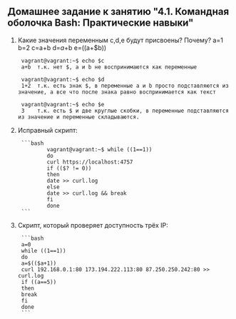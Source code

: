 ## Домашнее задание к занятию "4.1. Командная оболочка Bash: Практические навыки"

1. Какие значения переменным c,d,e будут присвоены? Почему?
        a=1
        b=2
        c=a+b
        d=$a+$b
        e=$(($a+$b))

        vagrant@vagrant:~$ echo $c
        a+b  т.к. нет $, a и b не воспринимаются как переменные
        
        vagrant@vagrant:~$ echo $d
        1+2  т.к. есть знак $, в переменные a и b просто подставляются из значение, а все что после знака равно воспринимается как текст
        
        vagrant@vagrant:~$ echo $e
        3    т.к. есть $ и две круглые скобки, в переменные подставляются из значение и переменные складываются.

2. Исправный скрипт:

        ```bash
                vagrant@vagrant:~$ while ((1==1))
                do
                curl https://localhost:4757
                if (($? != 0))
                then
                date >> curl.log
                else
                date >> curl.log && break
                fi
                done
        ```

3. Скрипт, который проверяет доступность трёх IP:

        ```bash
        a=0
        while ((1==1))
        do
        a=$(($a+1))
        curl 192.168.0.1:80 173.194.222.113:80 87.250.250.242:80 >> curl.log
        if ((a==5))
        then
        break
        fi
        done
        ```
